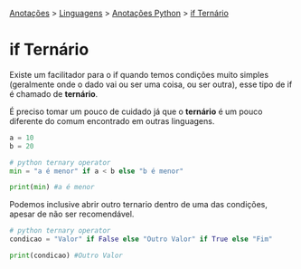 <link rel="stylesheet" type="text/css" href="../../CSS/dark-theme.css">

[Anotações](../../) > [Linguagens](../Index.md) > [Anotações Python](./Index.md) > [if Ternário](./ifTernario.md)

# if Ternário

Existe um facilitador para o if quando temos condições muito simples (geralmente onde o dado vai ou ser uma coisa, ou ser outra), esse tipo de if é chamado de **ternário**. 

É preciso tomar um pouco de cuidado já que o **ternário** é um pouco diferente do comum encontrado em outras linguagens.

```python
a = 10
b = 20

# python ternary operator
min = "a é menor" if a < b else "b é menor"

print(min) #a é menor 
```

Podemos inclusive abrir outro ternario dentro de uma das condições, apesar de não ser recomendável.

```python
# python ternary operator
condicao = "Valor" if False else "Outro Valor" if True else "Fim"

print(condicao) #Outro Valor 
```